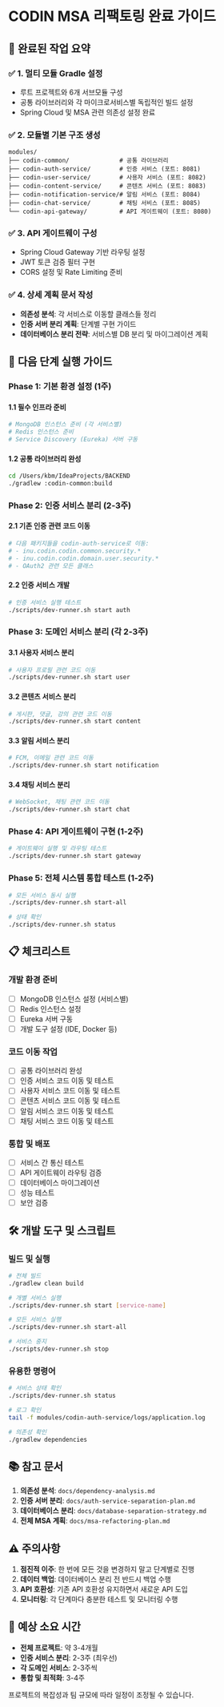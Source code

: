 # CODIN MSA 리팩토링 완료 가이드

## 🎉 완료된 작업 요약

### ✅ 1. 멀티 모듈 Gradle 설정
- 루트 프로젝트와 6개 서브모듈 구성
- 공통 라이브러리와 각 마이크로서비스별 독립적인 빌드 설정
- Spring Cloud 및 MSA 관련 의존성 설정 완료

### ✅ 2. 모듈별 기본 구조 생성
```
modules/
├── codin-common/              # 공통 라이브러리
├── codin-auth-service/        # 인증 서비스 (포트: 8081)
├── codin-user-service/        # 사용자 서비스 (포트: 8082)
├── codin-content-service/     # 콘텐츠 서비스 (포트: 8083)
├── codin-notification-service/# 알림 서비스 (포트: 8084)
├── codin-chat-service/        # 채팅 서비스 (포트: 8085)
└── codin-api-gateway/         # API 게이트웨이 (포트: 8080)
```

### ✅ 3. API 게이트웨이 구성
- Spring Cloud Gateway 기반 라우팅 설정
- JWT 토큰 검증 필터 구현
- CORS 설정 및 Rate Limiting 준비

### ✅ 4. 상세 계획 문서 작성
- **의존성 분석**: 각 서비스로 이동할 클래스들 정리
- **인증 서버 분리 계획**: 단계별 구현 가이드
- **데이터베이스 분리 전략**: 서비스별 DB 분리 및 마이그레이션 계획

## 🚀 다음 단계 실행 가이드

### Phase 1: 기본 환경 설정 (1주)

#### 1.1 필수 인프라 준비
```bash
# MongoDB 인스턴스 준비 (각 서비스별)
# Redis 인스턴스 준비
# Service Discovery (Eureka) 서버 구동
```

#### 1.2 공통 라이브러리 완성
```bash
cd /Users/kbm/IdeaProjects/BACKEND
./gradlew :codin-common:build
```

### Phase 2: 인증 서비스 분리 (2-3주)

#### 2.1 기존 인증 관련 코드 이동
```bash
# 다음 패키지들을 codin-auth-service로 이동:
# - inu.codin.codin.common.security.*
# - inu.codin.codin.domain.user.security.*
# - OAuth2 관련 모든 클래스
```

#### 2.2 인증 서비스 개발
```bash
# 인증 서비스 실행 테스트
./scripts/dev-runner.sh start auth
```

### Phase 3: 도메인 서비스 분리 (각 2-3주)

#### 3.1 사용자 서비스 분리
```bash
# 사용자 프로필 관련 코드 이동
./scripts/dev-runner.sh start user
```

#### 3.2 콘텐츠 서비스 분리
```bash
# 게시판, 댓글, 강의 관련 코드 이동
./scripts/dev-runner.sh start content
```

#### 3.3 알림 서비스 분리
```bash
# FCM, 이메일 관련 코드 이동
./scripts/dev-runner.sh start notification
```

#### 3.4 채팅 서비스 분리
```bash
# WebSocket, 채팅 관련 코드 이동
./scripts/dev-runner.sh start chat
```

### Phase 4: API 게이트웨이 구현 (1-2주)
```bash
# 게이트웨이 실행 및 라우팅 테스트
./scripts/dev-runner.sh start gateway
```

### Phase 5: 전체 시스템 통합 테스트 (1-2주)
```bash
# 모든 서비스 동시 실행
./scripts/dev-runner.sh start-all

# 상태 확인
./scripts/dev-runner.sh status
```

## 📋 체크리스트

### 개발 환경 준비
- [ ] MongoDB 인스턴스 설정 (서비스별)
- [ ] Redis 인스턴스 설정
- [ ] Eureka 서버 구동
- [ ] 개발 도구 설정 (IDE, Docker 등)

### 코드 이동 작업
- [ ] 공통 라이브러리 완성
- [ ] 인증 서비스 코드 이동 및 테스트
- [ ] 사용자 서비스 코드 이동 및 테스트
- [ ] 콘텐츠 서비스 코드 이동 및 테스트
- [ ] 알림 서비스 코드 이동 및 테스트
- [ ] 채팅 서비스 코드 이동 및 테스트

### 통합 및 배포
- [ ] 서비스 간 통신 테스트
- [ ] API 게이트웨이 라우팅 검증
- [ ] 데이터베이스 마이그레이션
- [ ] 성능 테스트
- [ ] 보안 검증

## 🛠 개발 도구 및 스크립트

### 빌드 및 실행
```bash
# 전체 빌드
./gradlew clean build

# 개별 서비스 실행
./scripts/dev-runner.sh start [service-name]

# 모든 서비스 실행
./scripts/dev-runner.sh start-all

# 서비스 중지
./scripts/dev-runner.sh stop
```

### 유용한 명령어
```bash
# 서비스 상태 확인
./scripts/dev-runner.sh status

# 로그 확인
tail -f modules/codin-auth-service/logs/application.log

# 의존성 확인
./gradlew dependencies
```

## 📚 참고 문서

1. **의존성 분석**: `docs/dependency-analysis.md`
2. **인증 서버 분리**: `docs/auth-service-separation-plan.md`  
3. **데이터베이스 분리**: `docs/database-separation-strategy.md`
4. **전체 MSA 계획**: `docs/msa-refactoring-plan.md`

## ⚠️ 주의사항

1. **점진적 이주**: 한 번에 모든 것을 변경하지 말고 단계별로 진행
2. **데이터 백업**: 데이터베이스 분리 전 반드시 백업 수행
3. **API 호환성**: 기존 API 호환성 유지하면서 새로운 API 도입
4. **모니터링**: 각 단계마다 충분한 테스트 및 모니터링 수행

## 🎯 예상 소요 시간

- **전체 프로젝트**: 약 3-4개월
- **인증 서비스 분리**: 2-3주 (최우선)
- **각 도메인 서비스**: 2-3주씩
- **통합 및 최적화**: 3-4주

프로젝트의 복잡성과 팀 규모에 따라 일정이 조정될 수 있습니다.

